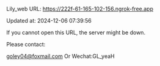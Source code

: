 Lily_web URL: https://222f-61-165-102-156.ngrok-free.app

Updated at: 2024-12-06 07:39:56

If you cannot open this URL, the server might be down.

Please contact: 

goley04@foxmail.com Or Wechat:GL_yeaH